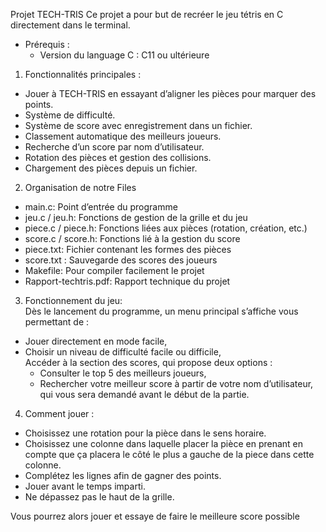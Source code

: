 Projet TECH-TRIS
Ce projet a pour but de recréer le jeu tétris en C directement dans le terminal.  

- Prérequis :
  - Version du language C : C11 ou ultérieure

1) Fonctionnalités principales :  
 - Jouer à TECH-TRIS en essayant d’aligner les pièces pour marquer des points.  
 - Système de difficulté.  
 - Système de score avec enregistrement dans un fichier.  
 - Classement automatique des meilleurs joueurs.  
 - Recherche d’un score par nom d’utilisateur.  
 - Rotation des pièces et gestion des collisions.  
 - Chargement des pièces depuis un fichier.  

 2) Organisation de notre Files  
  - main.c:  Point d’entrée du programme  
  - jeu.c / jeu.h: Fonctions de gestion de la grille et du jeu  
  - piece.c / piece.h: Fonctions liées aux pièces (rotation, création, etc.)
  - score.c / score.h: Fonctions lié à la gestion du score  
  - piece.txt: Fichier contenant les formes des pièces  
  - score.txt : Sauvegarde des scores des joueurs  
  - Makefile:  Pour compiler facilement le projet  
  - Rapport-techtris.pdf:  Rapport technique du projet  


3) Fonctionnement du jeu:  
Dès le lancement du programme, un menu principal s’affiche vous permettant de :   
  - Jouer directement en mode facile,  
  - Choisir un niveau de difficulté facile ou difficile,  
  Accéder à la section des scores, qui propose deux options :  
    - Consulter le top 5 des meilleurs joueurs,  
    - Rechercher votre meilleur score à partir de votre nom d’utilisateur, qui vous sera demandé avant le début de la partie.  

4) Comment jouer :  
- Choisissez une rotation pour la pièce dans le sens horaire.  
- Choisissez une colonne dans laquelle placer la pièce en prenant en compte que ça placera le côté le plus a gauche de la piece dans cette colonne.
- Complétez les lignes afin de gagner des points.
- Jouer avant le temps imparti.  
- Ne dépassez pas le haut de la grille.  

Vous pourrez alors jouer et essaye de faire le meilleure score possible  
    
    
  









